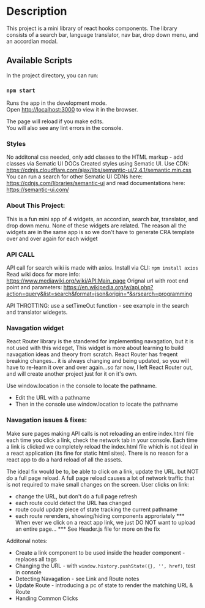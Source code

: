 # Description
This project is a mini library of react hooks components. The library consists of a search bar, language translator, nav bar, drop down menu, and an accordian modal.

## Available Scripts

In the project directory, you can run:

### `npm start`

Runs the app in the development mode.\
Open [http://localhost:3000](http://localhost:3000) to view it in the browser.

The page will reload if you make edits.\
You will also see any lint errors in the console.

### Styles 
No additonal css needed, only add classes to the HTML markup - add classes via Sematic UI DOCs
Created styles using Sematic UI. Use CDN: https://cdnjs.cloudflare.com/ajax/libs/semantic-ui/2.4.1/semantic.min.css
You can run a search for other Sematic UI CDNs here: https://cdnjs.com/libraries/semantic-ui and read documentations here: https://semantic-ui.com/


### About This Project:
This is a fun mini app of 4 widgets, an accordian, search bar, translator, and drop down menu. None of these widgets are related. The reason all the widgets are in the same app is so we don't have to generate CRA template over and over again for each widget

### API CALL
API call for search wiki is made with axios. Install via CLI:
``` npm install axios ```
Read wiki docs for more info: https://www.mediawiki.org/wiki/API:Main_page
Orignal url with root end point and parameters: https://en.wikipedia.org/w/api.php?action=query&list=search&format=json&origin=*&srsearch=programming

API THROTTING: use a setTimeOut function - see example in the search and translator widegets.

### Navagation widget
React Router library is the standered for implementing navagation, but it is not used with this wideget, This widget is more about learning to build navagation ideas and theory from scratch.
React Router has freqent breaking changes... it is always changing and being updated, so you will have to re-learn it over and over again...so far now, I left React Router out, and will create another project just for it on it's own.

Use window.location in the console to locate the pathname.
- Edit the URL with a pathname
- Then in the console use window.location to locate the pathname

### Navagation issues & fixes:
Make sure pages making API calls is not reloading an entire index.html 
file each time you click a link, check the network tab in your console.
Each time a link is clicked we completely reload the index.html file which is not ideal in a react application (its fine for static html sites). There is no reason for a react app to do a hard reload of all the assets.

The ideal fix would be to, be able to click on a link, update the URL. but NOT do a full page reload. A full page reload causes a lot of network traffic that is not required to make small changes on the screen.
User clicks on link:
- change the URL, but don't do a full page refresh
- each route could detect the URL has changed
- route could update piece of state tracking the current pathname
- each route rerenders, showing/hiding components approriately
*** When ever we click on a react app link, we just DO NOT want to upload an entire page...
*** See Header.js file for more on the fix

Additonal notes:
- Create a link component to be used inside the header component - replaces all <a> tags
- Changing the URL - with ```window.history.pushState({}, '', href)```, test in console
- Detecting Navagation - see Link and Route notes
- Update Route - introducing a pc of state to render the matching URL & Route
- Handing Common Clicks
